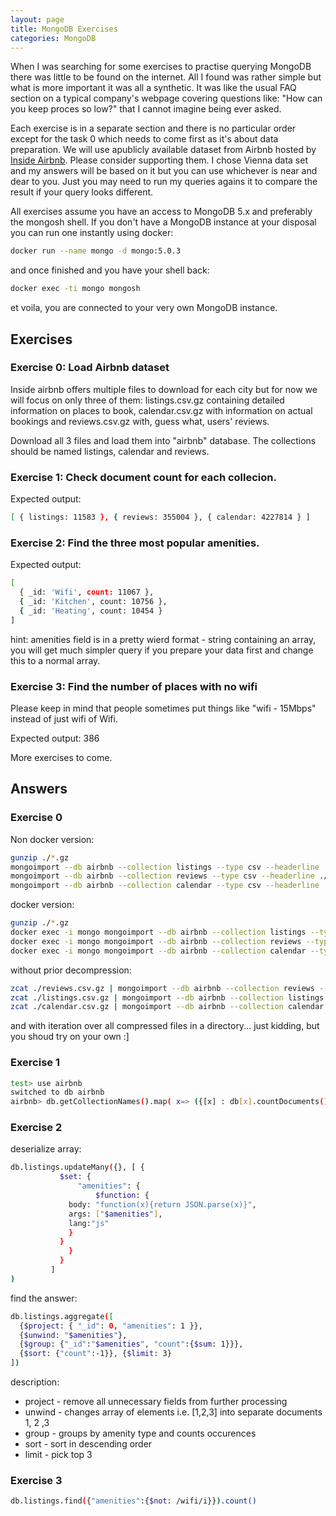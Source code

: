 ```yaml
---
layout: page
title: MongoDB Exercises
categories: MongoDB 
---
```


When I was searching for some exercises to practise querying MongoDB there was little to be found on the internet. All I found was rather simple but what is more important it was all a synthetic. It was like the usual FAQ section on a typical company's webpage covering questions like: "How can you keep proces so low?" that I cannot imagine being ever asked.

Each exercise is in a separate section and there is no particular order except for the task 0 which needs to come first as it's about data preparation. We will use apublicly available dataset from Airbnb hosted by [Inside Airbnb](http://insideairbnb.com/get-the-data.html). Please consider supporting them. I chose Vienna data set and my answers will be based on it but you can use whichever is near and dear to you. Just you may need to run my queries agains it to compare the result if your query looks different.

All exercises assume you have an access to MongoDB 5.x and preferably the mongosh shell. If you don't have a MongoDB instance at your disposal you can run one instantly using docker:

``` bash
docker run --name mongo -d mongo:5.0.3
``` 

and once finished and you have your shell back:

``` bash
docker exec -ti mongo mongosh
```

et voila, you are connected to your very own MongoDB instance.

## Exercises

### Exercise 0: Load Airbnb dataset

Inside airbnb offers multiple files to download for each city but for now we will focus on only three of them: listings.csv.gz containing detailed information on places to book, calendar.csv.gz with information on actual bookings and reviews.csv.gz with, guess what, users' reviews. 

Download all 3 files and load them into "airbnb" database. The collections should be named listings, calendar and reviews.


### Exercise 1: Check document count for each collecion.

Expected output:
``` bash
[ { listings: 11583 }, { reviews: 355004 }, { calendar: 4227814 } ]
```

### Exercise 2: Find the three most popular amenities.

Expected output:
``` bash
[
  { _id: 'Wifi', count: 11067 },
  { _id: 'Kitchen', count: 10756 },
  { _id: 'Heating', count: 10454 }
]
```

hint: amenities field is in a pretty wierd format - string containing an array, you will get much simpler query if you prepare your data first and change this to a normal array.

### Exercise 3: Find the number of places with no wifi

Please keep in mind that people sometimes put things like "wifi - 15Mbps" instead of just wifi of Wifi.

Expected output:
386

More exercises to come.

## Answers

### Exercise 0

Non docker version:
``` bash
gunzip ./*.gz
mongoimport --db airbnb --collection listings --type csv --headerline ./listings.csv
mongoimport --db airbnb --collection reviews --type csv --headerline ./reviews.csv
mongoimport --db airbnb --collection calendar --type csv --headerline ./calendar.csv
```

docker version:
``` bash
gunzip ./*.gz
docker exec -i mongo mongoimport --db airbnb --collection listings --type csv --headerline < ./listings.csv
docker exec -i mongo mongoimport --db airbnb --collection reviews --type csv --headerline < ./reviews.csv
docker exec -i mongo mongoimport --db airbnb --collection calendar --type csv --headerline < ./calendar.csv
```

without prior decompression:
``` bash
zcat ./reviews.csv.gz | mongoimport --db airbnb --collection reviews --type csv --headerline
zcat ./listings.csv.gz | mongoimport --db airbnb --collection listings --type csv --headerline
zcat ./calendar.csv.gz | mongoimport --db airbnb --collection calendar --type csv --headerline
```

and with iteration over all compressed files in a directory... just kidding, but you shoud try on your own :]

### Exercise 1

``` bash
test> use airbnb
switched to db airbnb
airbnb> db.getCollectionNames().map( x=> ({[x] : db[x].countDocuments()}) )
```

### Exercise 2
deserialize array:
``` bash
db.listings.updateMany({}, [ {
           $set: {
               "amenities": {
                   $function: {
		     body: "function(x){return JSON.parse(x)}",
		     args: ["$amenities"],
		     lang:"js"
		     }
		   }
	         }
	       }
	     ]
)
```

find the answer:
``` bash
db.listings.aggregate([
  {$project: { "_id": 0, "amenities": 1 }},
  {$unwind: "$amenities"},
  {$group: {"_id":"$amenities", "count":{$sum: 1}}},
  {$sort: {"count":-1}}, {$limit: 3}
])
``` 

description:
* project - remove all unnecessary fields from further processing
* unwind - changes array of elements i.e. [1,2,3] into separate documents 1, 2 ,3
* group - groups by amenity type and counts occurences
* sort - sort in descending order
* limit - pick top 3



### Exercise 3
```bash
db.listings.find({"amenities":{$not: /wifi/i}}).count()
```


